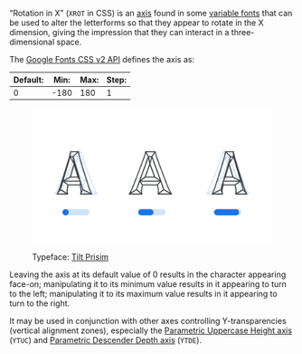 
“Rotation in X” (`XROT` in CSS) is an [axis](/glossary/axis_in_variable_fonts) found in some [variable fonts](/glossary/variable_fonts) that can be used to alter the letterforms so that they appear to rotate in the X dimension, giving the impression that they can interact in a three-dimensional space.

The [Google Fonts CSS v2 API](https://developers.google.com/fonts/docs/css2) defines the axis as:

| Default: | Min: | Max: | Step: |
| --- | --- | --- | --- |
| 0 | -180 | 180 | 1 |

<figure>

![An image showing three type specimens, each with an axis slider underneath. The specimen on the left shows the effects of the axis’ lowest value. The specimen in the middle shows the effects of the axis’ default value. The specimen on the right shows the effects of the axis’ highest value.](images/thumbnail.svg)

<figcaption>Typeface: <a href="https://fonts.google.com/specimen/Tilt+Prism">Tilt Prisim</a></figcaption>
</figure>

Leaving the axis at its default value of 0 results in the character appearing face-on; manipulating it to its minimum value results in it appearing to turn to the left; manipulating it to its maximum value results in it appearing to turn to the right.

It may be used in conjunction with other axes controlling Y-transparencies (vertical alignment zones), especially the [Parametric Uppercase Height axis](/glossary/ytuc_axis) (`YTUC`) and [Parametric Descender Depth axis](/glossary/ytde_axis) (`YTDE`).